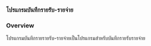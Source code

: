 ### โปรแกรมบันทึกรายรับ-รายจ่าย

### Overview
โปรแกรมบันทึกรายรายรับ-รายจ่ายเป็นโปรแกรมสำหรับบันทึกรายรับรายจ่าย
